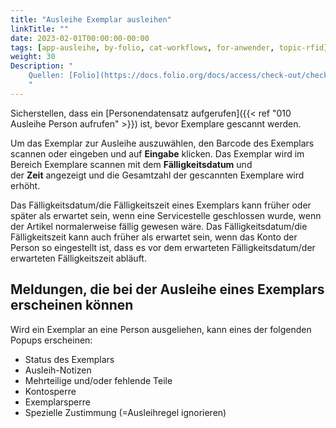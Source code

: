 ```yaml
---
title: "Ausleihe Exemplar ausleihen"
linkTitle: ""
date: 2023-02-01T00:00:00-00:00
tags: [app-ausleihe, by-folio, cat-workflows, for-anwender, topic-rfid]
weight: 30
Description: "
    Quellen: [Folio](https://docs.folio.org/docs/access/check-out/checkout/#scanning-the-item-to-check-out ) <!-- & [GBV](https://info.gebev.de/display/FOLIOGBVEXTERN/Folio:+Ausleihe+Exemplar+ausleihen) -->
    "
---
```


Sicherstellen, dass ein [Personendatensatz aufgerufen]({{< ref "010 Ausleihe Person aufrufen" >}}) ist, bevor Exemplare gescannt werden.

Um das Exemplar zur Ausleihe auszuwählen, den Barcode des Exemplars scannen oder eingeben und auf **Eingabe** klicken. Das Exemplar wird im Bereich Exemplare scannen mit dem **Fälligkeitsdatum** und der **Zeit** angezeigt und die Gesamtzahl der gescannten Exemplare wird erhöht.

Das Fälligkeitsdatum/die Fälligkeitszeit eines Exemplars kann früher oder später als erwartet sein, wenn eine Servicestelle geschlossen wurde, wenn der Artikel normalerweise fällig gewesen wäre. Das Fälligkeitsdatum/die Fälligkeitszeit kann auch früher als erwartet sein, wenn das Konto der Person so eingestellt ist, dass es vor dem erwarteten Fälligkeitsdatum/der erwarteten Fälligkeitszeit abläuft.

## Meldungen, die bei der Ausleihe eines Exemplars erscheinen können

Wird ein Exemplar an eine Person ausgeliehen, kann eines der folgenden Popups erscheinen:

* Status des Exemplars
* Ausleih-Notizen
* Mehrteilige und/oder fehlende Teile
* Kontosperre
* Exemplarsperre
* Spezielle Zustimmung (=Ausleihregel ignorieren)

